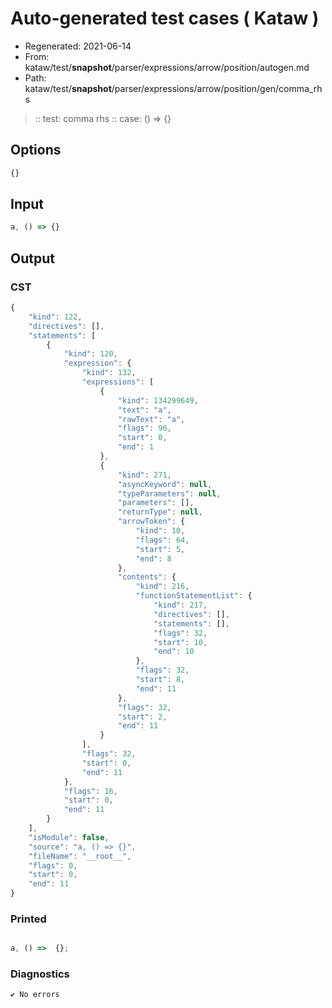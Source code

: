 # Auto-generated test cases ( Kataw )
- Regenerated: 2021-06-14
- From: kataw/test/__snapshot__/parser/expressions/arrow/position/autogen.md
- Path: kataw/test/__snapshot__/parser/expressions/arrow/position/gen/comma_rhs
> :: test: comma rhs
> :: case: () => {}
## Options

`````js
{}
`````
## Input

`````js
a, () => {}
`````
## Output

### CST

```javascript
{
    "kind": 122,
    "directives": [],
    "statements": [
        {
            "kind": 120,
            "expression": {
                "kind": 132,
                "expressions": [
                    {
                        "kind": 134299649,
                        "text": "a",
                        "rawText": "a",
                        "flags": 96,
                        "start": 0,
                        "end": 1
                    },
                    {
                        "kind": 271,
                        "asyncKeyword": null,
                        "typeParameters": null,
                        "parameters": [],
                        "returnType": null,
                        "arrowToken": {
                            "kind": 10,
                            "flags": 64,
                            "start": 5,
                            "end": 8
                        },
                        "contents": {
                            "kind": 216,
                            "functionStatementList": {
                                "kind": 217,
                                "directives": [],
                                "statements": [],
                                "flags": 32,
                                "start": 10,
                                "end": 10
                            },
                            "flags": 32,
                            "start": 8,
                            "end": 11
                        },
                        "flags": 32,
                        "start": 2,
                        "end": 11
                    }
                ],
                "flags": 32,
                "start": 0,
                "end": 11
            },
            "flags": 16,
            "start": 0,
            "end": 11
        }
    ],
    "isModule": false,
    "source": "a, () => {}",
    "fileName": "__root__",
    "flags": 0,
    "start": 0,
    "end": 11
}
```

### Printed

```javascript

a, () =>  {};
```

### Diagnostics

```javascript
✔ No errors
```

